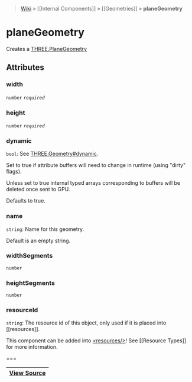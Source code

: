 > [Wiki](Home) » [[Internal Components]] » [[Geometries]] » **planeGeometry**

# planeGeometry

Creates a [THREE.PlaneGeometry](http://threejs.org/docs/#Reference/Extras.Geometries/PlaneGeometry)

## Attributes
### width
``` number ``` *``` required ```*

### height
``` number ``` *``` required ```*

### dynamic
``` bool ```: See [THREE.Geometry#dynamic](http://threejs.org/docs/#Reference/Core/Geometry.dynamic).

Set to true if attribute buffers will need to change in runtime (using "dirty" flags).

Unless set to true internal typed arrays corresponding to buffers will be deleted once sent to GPU.

Defaults to true.

### name
``` string ```: Name for this geometry.

Default is an empty string.

### widthSegments
``` number ```

### heightSegments
``` number ```

### resourceId
``` string ```: The resource id of this object, only used if it is placed into [[resources]].

This component can be added into [&lt;resources/&gt;](resources)! See [[Resource Types]] for more information.

===

|**[View Source](../blob/master/src/lib/descriptors/Geometry/PlaneGeometryDescriptor.js)**|
 ---|
